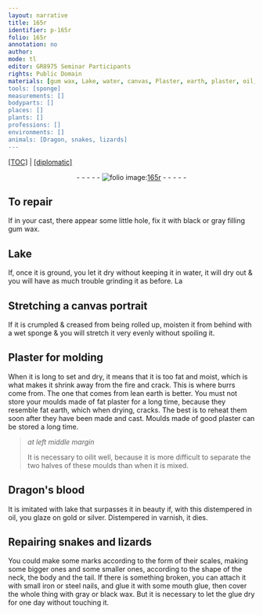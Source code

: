 ```yaml
---
layout: narrative
title: 165r
identifier: p-165r
folio: 165r
annotation: no
author:
mode: tl
editor: GR8975 Seminar Participants
rights: Public Domain
materials: [gum wax, Lake, water, canvas, Plaster, earth, plaster, oil, Dragon's blood, lake, gold, silver, varnish, iron, steel, mouth glue, wax, glue]
tools: [sponge]
measurements: []
bodyparts: []
places: []
plants: []
professions: []
environments: []
animals: [Dragon, snakes, lizards]
---
```


 <p><a href="{{ site.baseurl }}/translation/">[TOC]</a> | <a href="{{ site.baseurl }}/texts/p-165r_tc/" target="_blank">[diplomatic]</a></p><div class="folio" align="center">- - - - - <a href="http://gallica.bnf.fr/ark:/12148/btv1b10500001g/f335.item" target="_blank"><img src="https://cu-mkp.github.io/2017-workshop-edition/assets/photo-icon.png" alt="folio image: " style="display:inline-block; margin-bottom:-3px;"/>165r</a> - - - - - </div>  
  

## To repair

 
If in your cast, there appear some little hole, fix it with black or gray filling <span class="m">gum wax</span>.
 
 
  

## <span class="m">Lake</span>

 
If, once it is ground, you let it dry without keeping it in <span class="m">water</span>, it will dry out & you will have as much trouble grinding it as before. <span class="del"><span class="add">La</span></span>
 
 
  

## Stretching a <span class="m">canvas</span> portrait

 
If it is crumpled & creased from being rolled up, moisten it from behind with a wet <span class="tl">sponge</span> & you will stretch it very evenly without spoiling it.
 
 
  

## <span class="m">Plaster</span> for molding

 
When it is long to set and dry, it means that it is too fat and moist, which is what makes it shrink away from the fire and crack. <span class="x">This is</span> where burrs come from. The one that comes from lean <span class="m">earth</span> is better. You must not store your moulds made of fat <span class="m">plaster</span> for a long time, because they resemble fat <span class="m">earth</span>, which when drying, cracks. The best is to reheat them soon after they have been made and cast. Moulds made of good <span class="m">plaster</span> can be stored a long time.
 
> *at left middle margin*
> 
> 
>   It is necessary to <span class="m">oil</span>it well, because it is more difficult to separate the two halves of these moulds than when it is mixed.
 
 
  

## <span class="m"><span class="al">Dragon</span>'s blood</span>

 
It is imitated with <span class="m">lake</span> that surpasses it in beauty if, with this distempered in <span class="m">oil</span>, you glaze on <span class="m">gold</span> or <span class="m">silver</span>. Distempered in <span class="m">varnish</span>, it dies.
 
 
  

## Repairing <span class="al">snakes</span> and <span class="al">lizards</span>

 
You could make some marks according to the form of their scales, making some bigger ones and some smaller ones, according to the shape of the neck, the body and the tail. If there is something broken, you can attach it with small <span class="m">iron</span> or <span class="m">steel</span> nails, and glue it with some <span class="m">mouth glue</span>, then cover the whole thing with gray or black <span class="m">wax</span>. But it is necessary to let the <span class="m">glue</span> dry for one day without touching it.
 
 